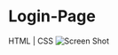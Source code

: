 # Login-Page
HTML | CSS
![Screen Shot](https://user-images.githubusercontent.com/88230827/132086329-037e8172-244a-4760-bf13-2d4e2a50518f.png)
